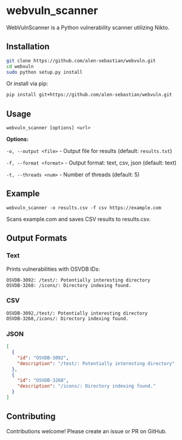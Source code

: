 # webvuln_scanner 

WebVulnScanner is a Python vulnerability scanner utilizing Nikto.

## Installation

```bash
git clone https://github.com/alen-sebastian/webvuln.git
cd webvuln 
sudo python setup.py install
```

Or install via pip:

```bash 
pip install git+https://github.com/alen-sebastian/webvuln.git
```

## Usage

```
webvuln_scanner [options] <url>
```

**Options:**

`-o, --output <file>` - Output file for results (default: `results.txt`)

`-f, --format <format>` - Output format: text, csv, json (default: text) 

`-t, --threads <num>` - Number of threads (default: 5)

## Example 

```
webvuln_scanner -o results.csv -f csv https://example.com
```

Scans example.com and saves CSV results to results.csv.

## Output Formats

### Text

Prints vulnerabilities with OSVDB IDs:

```
OSVDB-3092: /test/: Potentially interesting directory  
OSVDB-3268: /icons/: Directory indexing found.
```

### CSV

```
OSVDB-3092,/test/: Potentially interesting directory
OSVDB-3268,/icons/: Directory indexing found.  
```

### JSON 

```json
[
  {
    "id": "OSVDB-3092",
    "description": "/test/: Potentially interesting directory"
  },
  {  
    "id": "OSVDB-3268",
    "description": "/icons/: Directory indexing found."
  }
]
```

## Contributing

Contributions welcome! Please create an issue or PR on GitHub. 
